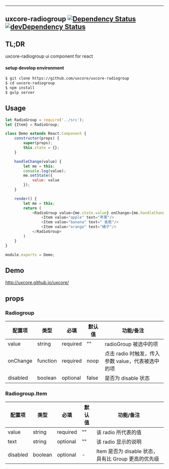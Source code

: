---

## uxcore-radiogroup [![Dependency Status](http://img.shields.io/david/uxcore/uxcore-radiogroup.svg?style=flat-square)](https://david-dm.org/uxcore/uxcore-radiogroup) [![devDependency Status](http://img.shields.io/david/dev/uxcore/uxcore-radiogroup.svg?style=flat-square)](https://david-dm.org/uxcore/uxcore-radiogroup#info=devDependencies) 

## TL;DR

uxcore-radiogroup ui component for react

#### setup develop environment

```sh
$ git clone https://github.com/uxcore/uxcore-radiogroup
$ cd uxcore-radiogroup
$ npm install
$ gulp server
```

## Usage

```javascript
let RadioGroup = require('../src');
let {Item} = RadioGroup;

class Demo extends React.Component {
    constructor(props) {
        super(props);
        this.state = {};
    }

    handleChange(value) {
        let me = this;
        console.log(value);
        me.setState({
            value: value
        });
    }

    render() {
        let me = this;
        return (
            <RadioGroup value={me.state.value} onChange={me.handleChange.bind(me)}>
                <Item value="apple" text="苹果"/>  
                <Item value="banana" text=" 香蕉"/>  
                <Item value="orange" text="橘子"/>  
            </RadioGroup> 
        )
    }
}

module.exports = Demo;
```

## Demo
http://uxcore.github.io/uxcore/


## props

### Radiogroup

| 配置项 | 类型 | 必填 | 默认值 | 功能/备注 |
|---|---|---|---|---|
|value|string|required|""|radioGroup 被选中的项|
|onChange|function|required|noop|点击 radio 时触发，传入参数 value，代表被选中的项|
|disabled|boolean|optional|false|是否为 disable 状态|


### Radiogroup.Item

| 配置项 | 类型 | 必填 | 默认值 | 功能/备注 |
|---|---|---|---|---|
|value|string|required|""|该 radio 所代表的值|
|text|string|optional|""|该 radio 显示的说明|
|disabled|boolean|optional|-|Item 是否为 disable 状态，具有比 Group 更高的优先级|




